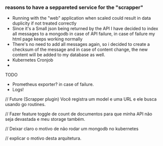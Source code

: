 ### reasons to have a seppareted service for the "scrapper"
  - Running with the "web" application when scaled could result in data duplicity if not treated correctly
  - Since it's a Small json being returned by the API I have decided to index all messages to a mongodb in case of API failure, in case of failure my  html page keeps working normally
  - There's no need to add all messages again, so i decided to create a checksum of the message and in case of content change, the new content will be added to my database as well.
  - Kubernetes Cronjob
  - 




TODO
- Prometheus exporter? in case of failure.
- Logs!




// Future
  (Scrapper plugin)
  Você registra um model e uma URL e ele busca usando go routines.


// Fazer feature toggle de count de documentos para que minha API não seja devastada e meu storage também.


// Deixar claro o motivo de não rodar um mongodb no kubernetes

// explicar o motivo desta arquitetura.